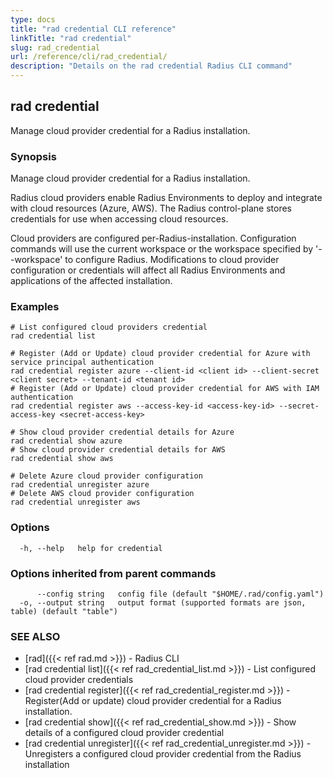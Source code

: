 ```yaml
---
type: docs
title: "rad credential CLI reference"
linkTitle: "rad credential"
slug: rad_credential
url: /reference/cli/rad_credential/
description: "Details on the rad credential Radius CLI command"
---
```

## rad credential

Manage cloud provider credential for a Radius installation.

### Synopsis

Manage cloud provider credential for a Radius installation.

Radius cloud providers enable Radius Environments to deploy and integrate with cloud resources (Azure, AWS).
The Radius control-plane stores credentials for use when accessing cloud resources.

Cloud providers are configured per-Radius-installation. Configuration commands will use the current workspace
or the workspace specified by '--workspace' to configure Radius. Modifications to cloud provider configuration
or credentials will affect all Radius Environments and applications of the affected installation.

### Examples

```
# List configured cloud providers credential
rad credential list

# Register (Add or Update) cloud provider credential for Azure with service principal authentication
rad credential register azure --client-id <client id> --client-secret <client secret> --tenant-id <tenant id>
# Register (Add or Update) cloud provider credential for AWS with IAM authentication
rad credential register aws --access-key-id <access-key-id> --secret-access-key <secret-access-key>

# Show cloud provider credential details for Azure
rad credential show azure
# Show cloud provider credential details for AWS
rad credential show aws

# Delete Azure cloud provider configuration
rad credential unregister azure
# Delete AWS cloud provider configuration
rad credential unregister aws
```

### Options

```
  -h, --help   help for credential
```

### Options inherited from parent commands

```
      --config string   config file (default "$HOME/.rad/config.yaml")
  -o, --output string   output format (supported formats are json, table) (default "table")
```

### SEE ALSO

* [rad]({{< ref rad.md >}}) - Radius CLI
* [rad credential list]({{< ref rad_credential_list.md >}}) - List configured cloud provider credentials
* [rad credential register]({{< ref rad_credential_register.md >}}) - Register(Add or update) cloud provider credential for a Radius installation.
* [rad credential show]({{< ref rad_credential_show.md >}}) - Show details of a configured cloud provider credential
* [rad credential unregister]({{< ref rad_credential_unregister.md >}}) - Unregisters a configured cloud provider credential from the Radius installation
